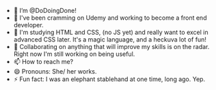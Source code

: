 - 👋 I’m @DoDoingDone!
- 👀 I've been cramming on Udemy and working to become a front end developer.
- 🌱 I'm studying HTML and CSS, (no JS yet) and really want to excel in advanced CSS later. It's a magic language, and a heckuva lot of fun!
- 💞️ Collaborating on anything that will improve my skills is on the radar. Right now I'm still working on being useful.
- 📫 How to reach me? 
- 😄 Pronouns: She/ her works. 
- ⚡ Fun fact: I was an elephant stablehand at one time, long ago. Yep.

<!---
DoDoingDone/DoDoingDone is a ✨ special ✨ repository because its `README.md` (this file) appears on your GitHub profile.
You can click the Preview link to take a look at your changes.
--->
